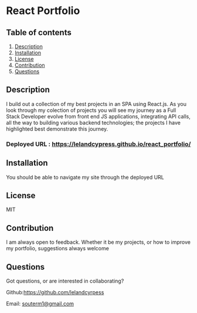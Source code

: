 # React Portfolio

## Table of contents

1. [Description](#Description)
2. [Installation](#Instructions)
3. [License](#License)
4. [Contribution](#Contribution)
5. [Questions](#Questions)

## Description

I build out a collection of my best projects in an SPA using React.js. As you look through my colection of projects you will see my journey as a Full Stack Developer evolve from front end JS applications, integrating API calls, all the way to building various backend technologies; the projects I have highlighted best demonstrate this journey.

### Deployed URL : https://lelandcypress.github.io/react_portfolio/

## Installation

You should be able to navigate my site through the deployed URL

## License

MIT 

## Contribution

I am always open to feedback. Whether it be my projects, or how to improve my portfolio, suggestions always welcome

## Questions

Got questions, or are interested in collaborating?

Github:https://github.com/lelandcyrpess

Email: souterm1@gmail.com
